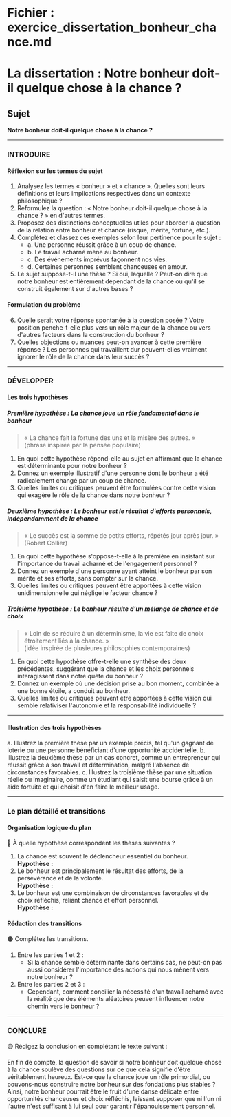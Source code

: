 # Fichier : exercice_dissertation_bonheur_chance.md

# La dissertation : Notre bonheur doit-il quelque chose à la chance ?

## Sujet
**Notre bonheur doit-il quelque chose à la chance ?**

---

### INTRODUIRE

#### Réflexion sur les termes du sujet

1. Analysez les termes « bonheur » et « chance ». Quelles sont leurs définitions et leurs implications respectives dans un contexte philosophique ?
2. Reformulez la question : « Notre bonheur doit-il quelque chose à la chance ? » en d'autres termes.
3. Proposez des distinctions conceptuelles utiles pour aborder la question de la relation entre bonheur et chance (risque, mérite, fortune, etc.).
4. Complétez et classez ces exemples selon leur pertinence pour le sujet :
   - a. Une personne réussit grâce à un coup de chance.
   - b. Le travail acharné mène au bonheur.
   - c. Des événements imprévus façonnent nos vies.
   - d. Certaines personnes semblent chanceuses en amour.
5. Le sujet suppose-t-il une thèse ? Si oui, laquelle ? Peut-on dire que notre bonheur est entièrement dépendant de la chance ou qu'il se construit également sur d'autres bases ?

#### Formulation du problème

6. Quelle serait votre réponse spontanée à la question posée ? Votre position penche-t-elle plus vers un rôle majeur de la chance ou vers d'autres facteurs dans la construction du bonheur ?
7. Quelles objections ou nuances peut-on avancer à cette première réponse ? Les personnes qui travaillent dur peuvent-elles vraiment ignorer le rôle de la chance dans leur succès ?

---

### DÉVELOPPER

#### Les trois hypothèses

##### Première hypothèse : La chance joue un rôle fondamental dans le bonheur

> « La chance fait la fortune des uns et la misère des autres. »  
> (phrase inspirée par la pensée populaire)

1. En quoi cette hypothèse répond-elle au sujet en affirmant que la chance est déterminante pour notre bonheur ?
2. Donnez un exemple illustratif d'une personne dont le bonheur a été radicalement changé par un coup de chance.
3. Quelles limites ou critiques peuvent être formulées contre cette vision qui exagère le rôle de la chance dans notre bonheur ?

##### Deuxième hypothèse : Le bonheur est le résultat d'efforts personnels, indépendamment de la chance

> « Le succès est la somme de petits efforts, répétés jour après jour. »  
> (Robert Collier)

1. En quoi cette hypothèse s'oppose-t-elle à la première en insistant sur l'importance du travail acharné et de l'engagement personnel ?
2. Donnez un exemple d'une personne ayant atteint le bonheur par son mérite et ses efforts, sans compter sur la chance.
3. Quelles limites ou critiques peuvent être apportées à cette vision unidimensionnelle qui néglige le facteur chance ?

##### Troisième hypothèse : Le bonheur résulte d'un mélange de chance et de choix

> « Loin de se réduire à un déterminisme, la vie est faite de choix étroitement liés à la chance. »  
> (idée inspirée de plusieures philosophies contemporaines)

1. En quoi cette hypothèse offre-t-elle une synthèse des deux précédentes, suggérant que la chance et les choix personnels interagissent dans notre quête du bonheur ?
2. Donnez un exemple où une décision prise au bon moment, combinée à une bonne étoile, a conduit au bonheur.
3. Quelles limites ou critiques peuvent être apportées à cette vision qui semble relativiser l'autonomie et la responsabilité individuelle ?

---

#### Illustration des trois hypothèses

a. Illustrez la première thèse par un exemple précis, tel qu'un gagnant de loterie ou une personne bénéficiant d'une opportunité accidentelle.
b. Illustrez la deuxième thèse par un cas concret, comme un entrepreneur qui réussit grâce à son travail et détermination, malgré l'absence de circonstances favorables.
c. Illustrez la troisième thèse par une situation réelle ou imaginaire, comme un étudiant qui saisit une bourse grâce à un aide fortuite et qui choisit d'en faire le meilleur usage.

---

### Le plan détaillé et transitions

#### Organisation logique du plan

🔴 À quelle hypothèse correspondent les thèses suivantes ?

1. La chance est souvent le déclencheur essentiel du bonheur.  
   **Hypothèse :**
2. Le bonheur est principalement le résultat des efforts, de la persévérance et de la volonté.  
   **Hypothèse :**
3. Le bonheur est une combinaison de circonstances favorables et de choix réfléchis, reliant chance et effort personnel.  
   **Hypothèse :**

#### Rédaction des transitions

🟠 Complétez les transitions.

1. Entre les parties 1 et 2 :  
   - Si la chance semble déterminante dans certains cas, ne peut-on pas aussi considérer l'importance des actions qui nous mènent vers notre bonheur ?
2. Entre les parties 2 et 3 :  
   - Cependant, comment concilier la nécessité d'un travail acharné avec la réalité que des éléments aléatoires peuvent influencer notre chemin vers le bonheur ?

---

### CONCLURE

🟡 Rédigez la conclusion en complétant le texte suivant :

En fin de compte, la question de savoir si notre bonheur doit quelque chose à la chance soulève des questions sur ce que cela signifie d'être véritablement heureux. Est-ce que la chance joue un rôle primordial, ou pouvons-nous construire notre bonheur sur des fondations plus stables ? Ainsi, notre bonheur pourrait être le fruit d'une danse délicate entre opportunités chanceuses et choix réfléchis, laissant supposer que ni l'un ni l'autre n'est suffisant à lui seul pour garantir l'épanouissement personnel.